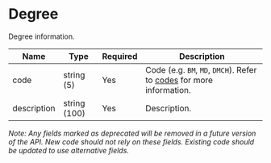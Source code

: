 # Degree

Degree information.

| Name | Type | Required | Description |
| - | - | - | - |
| code | string (5) | Yes | Code (e.g. `BM`, `MD`, `DMCH`). Refer to [codes](https://github.com/fsmb/api-docs/tree/master/docs/codes) for more information. |
| description | string (100) | Yes | Description. |

*Note: Any fields marked as deprecated will be removed in a future version of the API. New code should not rely on these fields. Existing code should be updated to use alternative fields.*
